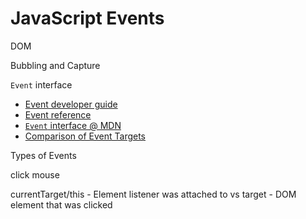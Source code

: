 # JavaScript Events

DOM

Bubbling and Capture

`Event` interface

* [Event developer guide](https://developer.mozilla.org/en-US/docs/Web/Guide/Events)
* [Event reference](https://developer.mozilla.org/en-US/docs/Web/Events)
* [`Event` interface @ MDN](https://developer.mozilla.org/en-US/docs/Web/API/Event)
* [Comparison of Event Targets](https://developer.mozilla.org/en-US/docs/Web/API/Event/Comparison_of_Event_Targets)

Types of Events

click
mouse

currentTarget/this - Element listener was attached to
vs
target - DOM element that was clicked

